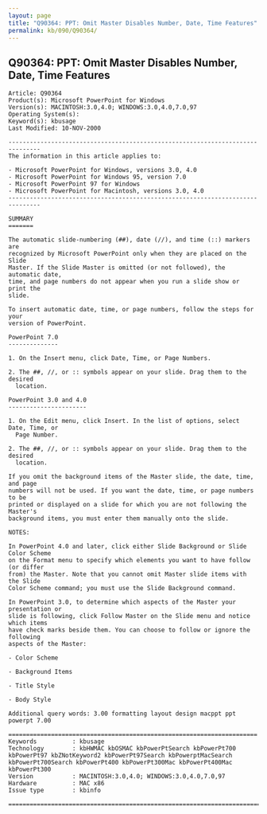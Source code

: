 ```yaml
---
layout: page
title: "Q90364: PPT: Omit Master Disables Number, Date, Time Features"
permalink: kb/090/Q90364/
---
```


## Q90364: PPT: Omit Master Disables Number, Date, Time Features

	Article: Q90364
	Product(s): Microsoft PowerPoint for Windows
	Version(s): MACINTOSH:3.0,4.0; WINDOWS:3.0,4.0,7.0,97
	Operating System(s): 
	Keyword(s): kbusage
	Last Modified: 10-NOV-2000
	
	-------------------------------------------------------------------------------
	The information in this article applies to:
	
	- Microsoft PowerPoint for Windows, versions 3.0, 4.0 
	- Microsoft PowerPoint for Windows 95, version 7.0 
	- Microsoft PowerPoint 97 for Windows 
	- Microsoft PowerPoint for Macintosh, versions 3.0, 4.0 
	-------------------------------------------------------------------------------
	
	SUMMARY
	=======
	
	The automatic slide-numbering (##), date (//), and time (::) markers are
	recognized by Microsoft PowerPoint only when they are placed on the Slide
	Master. If the Slide Master is omitted (or not followed), the automatic date,
	time, and page numbers do not appear when you run a slide show or print the
	slide.
	
	To insert automatic date, time, or page numbers, follow the steps for your
	version of PowerPoint.
	
	PowerPoint 7.0
	--------------
	
	1. On the Insert menu, click Date, Time, or Page Numbers.
	
	2. The ##, //, or :: symbols appear on your slide. Drag them to the desired
	  location.
	
	PowerPoint 3.0 and 4.0
	----------------------
	
	1. On the Edit menu, click Insert. In the list of options, select Date, Time, or
	  Page Number.
	
	2. The ##, //, or :: symbols appear on your slide. Drag them to the desired
	  location.
	
	If you omit the background items of the Master slide, the date, time, and page
	numbers will not be used. If you want the date, time, or page numbers to be
	printed or displayed on a slide for which you are not following the Master's
	background items, you must enter them manually onto the slide.
	
	NOTES:
	
	In PowerPoint 4.0 and later, click either Slide Background or Slide Color Scheme
	on the Format menu to specify which elements you want to have follow (or differ
	from) the Master. Note that you cannot omit Master slide items with the Slide
	Color Scheme command; you must use the Slide Background command.
	
	In PowerPoint 3.0, to determine which aspects of the Master your presentation or
	slide is following, click Follow Master on the Slide menu and notice which items
	have check marks beside them. You can choose to follow or ignore the following
	aspects of the Master:
	
	- Color Scheme
	
	- Background Items
	
	- Title Style
	
	- Body Style
	
	Additional query words: 3.00 formatting layout design macppt ppt powerpt 7.00
	
	======================================================================
	Keywords          : kbusage 
	Technology        : kbHWMAC kbOSMAC kbPowerPtSearch kbPowerPt700 kbPowerPt97 kbZNotKeyword2 kbPowerPt97Search kbPowerptMacSearch kbPowerPt700Search kbPowerPt400 kbPowerPt300Mac kbPowerPt400Mac kbPowerPt300
	Version           : MACINTOSH:3.0,4.0; WINDOWS:3.0,4.0,7.0,97
	Hardware          : MAC x86
	Issue type        : kbinfo
	
	=============================================================================
	
